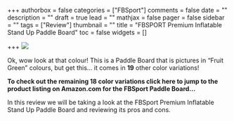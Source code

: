 +++
authorbox = false
categories = ["FBSport"]
comments = false
date = ""
description = ""
draft = true
lead = ""
mathjax = false
pager = false
sidebar = ""
tags = ["Review"]
thumbnail = ""
title = "FBSPORT Premium Inflatable Stand Up Paddle Board"
toc = false
widgets = []

+++
![](/uploads/7fbc144e-fe7b-4245-9741-33bfe59ffc73.jpeg)

Ok, wow look at that colour! This is a Paddle Board that is pictures in “Fruit Green” colours, but get this… it comes in **19** other color variations! 

**To check out the remaining 18 color variations click here to jump to the product listing on Amazon.com for the FBSport Paddle Board…**

In this review we will be taking a look at the FBSport Premium Inflatable Stand Up Paddle Board and reviewing its pros and cons.